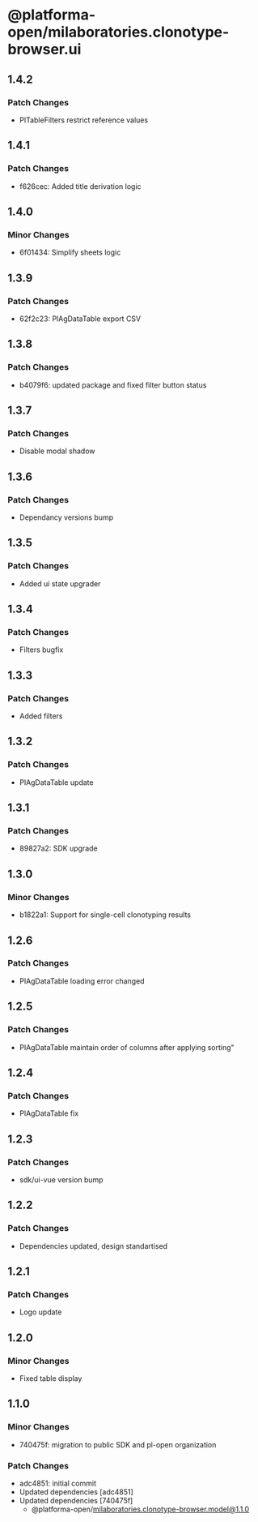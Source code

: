 # @platforma-open/milaboratories.clonotype-browser.ui

## 1.4.2

### Patch Changes

- PlTableFilters restrict reference values

## 1.4.1

### Patch Changes

- f626cec: Added title derivation logic

## 1.4.0

### Minor Changes

- 6f01434: Simplify sheets logic

## 1.3.9

### Patch Changes

- 62f2c23: PlAgDataTable export CSV

## 1.3.8

### Patch Changes

- b4079f6: updated package and fixed filter button status

## 1.3.7

### Patch Changes

- Disable modal shadow

## 1.3.6

### Patch Changes

- Dependancy versions bump

## 1.3.5

### Patch Changes

- Added ui state upgrader

## 1.3.4

### Patch Changes

- Filters bugfix

## 1.3.3

### Patch Changes

- Added filters

## 1.3.2

### Patch Changes

- PlAgDataTable update

## 1.3.1

### Patch Changes

- 89827a2: SDK upgrade

## 1.3.0

### Minor Changes

- b1822a1: Support for single-cell clonotyping results

## 1.2.6

### Patch Changes

- PlAgDataTable loading error changed

## 1.2.5

### Patch Changes

- PlAgDataTable maintain order of columns after applying sorting"

## 1.2.4

### Patch Changes

- PlAgDataTable fix

## 1.2.3

### Patch Changes

- sdk/ui-vue version bump

## 1.2.2

### Patch Changes

- Dependencies updated, design standartised

## 1.2.1

### Patch Changes

- Logo update

## 1.2.0

### Minor Changes

- Fixed table display

## 1.1.0

### Minor Changes

- 740475f: migration to public SDK and pl-open organization

### Patch Changes

- adc4851: initial commit
- Updated dependencies [adc4851]
- Updated dependencies [740475f]
  - @platforma-open/milaboratories.clonotype-browser.model@1.1.0
